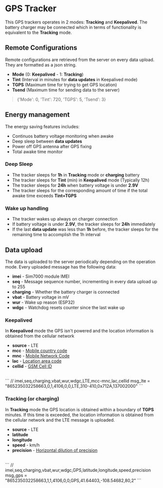 # GPS Tracker

This GPS trackers operates in 2 modes: **Tracking** and **Keepalived**. The battery charger may be connected which in terms of functionality is equivalent to the **Tracking** mode.

## Remote Configurations

Remote configurations are retrieved from the server on every data upload. They are formatted as a json string.

* **Mode** (0: **Keepalived** \- 1: **Tracking**)
* **Tint** (Interval in minutes for **data updates** in Keepalived mode)
* **TGPS** (Maximum time for trying to get GPS location)
* **Tsend** (Maximum time for sending data to the server)

> {'Mode': 0, 'Tint': 720, 'TGPS': 5, 'Tsend': 3}

## Energy management

The energy saving features includes:

* Continuos battery voltage monitoring when awake
* Deep sleep between **data updates**
* Power off GPS antenna after GPS fixing
* Total awake time monitor

### Deep Sleep

* The tracker sleeps for **1h** in **Tracking** mode or **charging** battery
* The tracker sleeps for **Tint** (min) in **Keepalived** mode (Typically 12h)
* The tracker sleeps for **24h** when battery voltage is under **2.9V**
* The tracker sleeps for the corresponding amount of time if the total awake time exceeds **Tint+TGPS**

### Wake up handling

* The tracker wakes up always on charger connection
* If battery voltage is under **2.9V**, the tracker sleeps for **24h** immediately
* If the last **data update** was less than **1h** before, the tracker sleeps for the remaining time to accomplish the 1h interval

## Data upload

The data is uploaded to the server periodically depending on the operation mode. Every uploaded message has the following data:

* **imei** \- Sim7000 module IMEI
* **seq** \- Message sequence number\, incrementing in every data upload up to 255
* **charging** \- Whether the battery charger is connected
* **vbat** \- Battery voltage in mV
* **wur** \- Wake up reason \(ESP32\)
* **wdgc** \- Watchdog resets counter since the last wake up

### Keepalived

In **Keepalived** mode the GPS isn't powered and the location information is obtained from the cellular network

* **source** - LTE
* **mcc** - [Mobile country code](https://en.wikipedia.org/wiki/Mobile_country_code)
* **mnc** - [Mobile Network Code](https://en.wikipedia.org/?title=Mobile_Network_Code&redirect=no)
* **lac** - [Location area code](https://en.wikipedia.org/wiki/Location_area_identity)
* **cellid** - [GSM Cell ID](https://en.wikipedia.org/wiki/GSM_Cell_ID)

<br>
```
// imei,seq,charging,vbat,wur,wdgc,LTE,mcc-mnc,lac,cellid
msg_lte = "865235032258663,0,1,4106,0,0,LTE,310-410,0x712A,137002000"
```

### Tracking (or charging)

In **Tracking** mode the GPS location is obtained within a boundary of **TGPS** minutes. If this time is exceeded, the location information is obtained from the cellular network and the LTE message is uploaded.

* **source** - LTE
* **latitude**
* **longitude**
* **speed** \- km/h
* **precision** - [Horizontal dilution of precision](https://en.wikipedia.org/wiki/Dilution_of_precision_%28navigation%29)

<br>
```
// imei,seq,charging,vbat,wur,wdgc,GPS,latitude,longitude,speed,precision
msg_gps = "865235032258663,1,1,4106,0,0,GPS,41.64403,-108.54682,80,2"
```